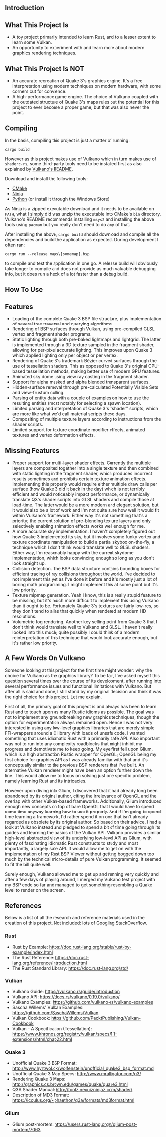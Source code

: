 ## Introduction



## What This Project Is
* A toy project primarily intended to learn Rust, and to a lesser extent to learn some Vulkan.
* An opportunity to experiment with and learn more about modern graphics rendering techniques.

## What This Project Is NOT
* An accurate recreation of Quake 3's graphics engine. It's a free interpretation using modern techniques on modern hardware, with some corners cut for convience.
* A high-performance game engine. The choice of Vulkano coupled with the outdated structure of Quake 3's maps rules out the potential for this project to ever become a proper game, but that was also never the point.

## Compiling
In the basis, compiling this project is just a matter of running:
```
cargo build
```
However as this project makes use of Vulkano which in turn makes use of `shaderc-rs`, some third-party tools need to be installed first as also explained by [Vulkano's README](https://github.com/vulkano-rs/vulkano).

Download and install the following tools:
* [CMake](https://cmake.org/download/)
* [Ninja](https://github.com/ninja-build/ninja/releases)
* [Python](https://www.python.org/downloads/) (or install it through the Windows Store)

As Ninja is a zipped executable download and it needs to be available on `PATH`, what I simply did was unzip the executable into CMake's `bin` directory.
Vulkano's README recommends installing `msys2` and installing the above tools using `pacman` but you really don't need to do any of that.

After installing the above, `cargo build` should download and compile all the dependencies and build the application as expected. During development I often ran:
```
cargo run --release maps\[somemap].bsp
```
to compile and test the application in one go. A release build will obviously take longer to compile and does not provide as much valuable debugging info, but it does run a heck of a lot faster than a debug build.

## How To Use



## Features
* Loading of the complete Quake 3 BSP file structure, plus implementation of several tree traversal and querying algorithms.
* Rendering of BSP surfaces through Vulkan, using pre-compiled GLSL vertex and fragment shader programs.
* Static lighting through both pre-baked lightmaps and lightgrid. The latter is implemented through a 3D texture sampled in the fragment shader, allowing for per-pixel accurate lighting. This improves upon Quake 3 which applied lighting only per object or per vertex.
* Rendering of Quake 3's trademark Bézier curved surfaces through the use of tessellation shaders. This as opposed to Quake 3's original CPU-based tessellation methods, making better use of modern GPU features.
* Animated sky dome using view ray casting in the fragment shader.
* Support for alpha masked and alpha blended transparent surfaces.
* Hidden-surface removal through pre-calculated Potentially Visible Sets and view-frustum culling.
* Parsing of entity data with a couple of examples on how to use the resulting entities (most notably for selecting a spawn location).
* Limited parsing and interpretation of Quake 3's "shader" scripts, which are more like what we'd call material scripts these days.
* Compositing of multiple texture layers according to instructions from the shader scripts.
* Limited support for texture coordinate modifier effects, animated textures and vertex deformation effects.

## Missing Features
* Proper support for multi-layer shader effects. Currently the multiple layers are composited together into a single texture and then combined with static lighting in the fragment shader, which produces incorrect results sometimes and prohibits certain texture animation effects. Implementing this properly would require either multiple draw calls per surface (how Quake 3 did it back in the day) which is not terribly efficient and would noticeably impact performance, or dynamically translate Q3's shader scripts into GLSL shaders and compile those at load-time. The latter would be a more modern and elegant solution, but it would also be a lot of work and I'm not quite sure how well it would fit within Vulkano's framework. Either way it's not something that's a priority; the current solution of pre-blending texture layers and only selectively enabling animation effects works well enough for me.
* A more accurate sky implementation. I haven't completely figured out how Quake 3 implemented its sky, but it involves some funky vertex and texture coordinate manipulation to build a partial skybox on-the-fly, a technique which I don't think would translate well to GLSL shaders. Either way, I'm reasonably happy with the current skydome implementation, which looks convincing enough so long as you don't look straight up.
* Collision detection. The BSP data structure contains bounding boxes for efficient tracing of ray collisions throughout the world. I've decided to not implement this yet as I've done it before and it's mostly just a lot of boring math programming. I might implement this at some point but it's low priority.
* Texture mipmap generation. Yeah I know, this is a really stupid feature to be missing, but it's much more difficult to implement this using Vulkano than it ought to be. Fortunately Quake 3's textures are fairly low-res, so they don't tend to alias that quickly when rendered at modern HD resolutions.
* Volumetric fog rendering. Another key selling point from Quake 3 that I don't think would translate well to Vulkano and GLSL. I haven't really looked into this much; quite possibly I could think of a modern reinterpretation of this technique that would look accurate enough, but it's rather low priority.

## A Few Words On Vulkano
Someone looking at this project for the first time might wonder: why the choice for Vulkano as the graphics library? To be fair, I've asked myself this question several times over the course of its development, after running into several performance issues and functional limitations with Vulkano. But after all is said and done, I still stand by my original decision and think it was the right choice for this project. Let me explain.

First of all, the primary goal of this project is and always has been to learn Rust and to touch upon as many Rustic idioms as possible. The goal was not to implement any groundbreaking new graphics techniques, though the option for experimentation always remained open. Hence I was not very interested in using any low-level graphics libraries that are merely simple FFI-wrappers around a C library with loads of unsafe code. I wanted something that uses idiomatic Rust with a primarily safe API. Also important was not to run into any complexity roadblocks that might inhibit my progress and demotivate me to keep going. My eye first fell upon Glium, which is a high abstraction Rustic wrapper for OpenGL; OpenGL being my first choice for graphics API as I was already familiar with that and it's conceptually similar to the previous BSP renderers that I've built. An alternative Vulkan renderer might have been an option further down the line. This would allow me to focus on solving just one specific problem, namely learning Rust and its intricacies.

However upon diving into Glium, I discovered that it had already long been abandoned by its original author, citing the irrelevance of OpenGL and the overlap with other Vulkan-based frameworks. Additionally, Glium introduced enough new concepts on top of bare OpenGL that I would have to spend some time anyway learning how to use it properly. And if I'm going to spend time learning a framework, I'd rather spend it on one that isn't already regarded as obsolete by its original author. So based on their advice, I had a look at Vulkano instead and pledged to spend a bit of time going through its guides and learning the basics of the Vulkan API. Vulkano provides a similar high-level abstracted view of its underlying low-level API as Glium, with plenty of fascinating idiomatic Rust constructs to study and most importantly, a largely safe API. It would allow me to get on with the implementation of my Rust BSP Viewer without getting bogged down too much by the technical micro-details of pure Vulkan programming. It seemed to fit the bill quite well.

Surely enough, Vulkano allowed me to get up and running very quickly and after a few days of playing around, I merged my Vulkano test project with my BSP code so far and managed to get something resembling a Quake level to render on the screen. 

## References

Below is a list of all the research and reference materials used in the creation of this project. Not included: lots of Googling StackOverflow.

### Rust
* Rust by Example: https://doc.rust-lang.org/stable/rust-by-example/index.html
* The Rust Reference: https://doc.rust-lang.org/reference/introduction.html
* The Rust Standard Library: https://doc.rust-lang.org/std/

### Vulkan
* Vulkano Guide: https://vulkano.rs/guide/introduction
* Vulkano API: https://docs.rs/vulkano/0.19.0/vulkano/
* Vulkano Examples: https://github.com/vulkano-rs/vulkano-examples
* Sascha Willems' Vulkan Examples: https://github.com/SaschaWillems/Vulkan
* Vulkan Cookbook: https://github.com/PacktPublishing/Vulkan-Cookbook
* Vulkan - A Specification (Tessellation): https://www.khronos.org/registry/vulkan/specs/1.1-extensions/html/chap22.html

### Quake 3
* Unofficial Quake 3 BSP Format: http://www.hyrtwol.dk/wolfenstein/unofficial_quake3_bsp_format.md
* Unofficial Quake 3 Map Specs: http://www.mralligator.com/q3/
* Rendering Quake 3 Maps: http://graphics.cs.brown.edu/games/quake/quake3.html
* Q3A Shader Manual: http://toolz.nexuizninjaz.com/shader/
* Description of MD3 Format: https://icculus.org/~phaethon/q3a/formats/md3format.html

### Glium
* Glium post-mortem: https://users.rust-lang.org/t/glium-post-mortem/7063
